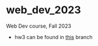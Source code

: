 # web_dev_2023
Web Dev course, Fall 2023

* hw3 can be found in [this](https://github.com/yerlansarsenov/web_dev_2023/tree/hw3) branch
